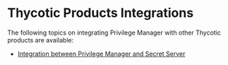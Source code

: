 [title]: # (Thycotic Foreign Systems)
[tags]: # (authentication,integration)
[priority]: # (9001)
# Thycotic Products Integrations

The following topics on integrating Privilege Manager with other Thycotic products are available:

* [Integration between Privilege Manager and Secret Server](set-up-pm-ss-integration.md)
